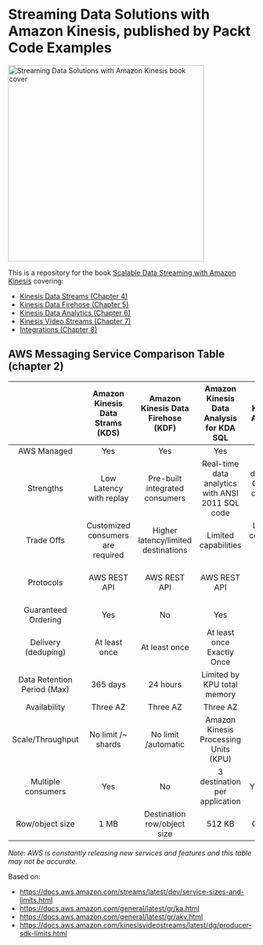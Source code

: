 # Streaming Data Solutions with Amazon Kinesis, published by Packt Code Examples 

<img src="https://user-images.githubusercontent.com/51995/111105043-6a16d780-8528-11eb-8a48-2275446b0a94.png" width="400" alt="Streaming Data Solutions with Amazon Kinesis book cover">

This is a repository for the book [Scalable Data Streaming with Amazon Kinesis](https://www.amazon.com/gp/product/1800565402) covering: 
* [Kinesis Data Streams (Chapter 4)](chapter4)
* [Kinesis Data Firehose (Chapter 5)](chapter5)
* [Kinesis Data Analytics (Chapter 6)](chapter6)
* [Kinesis Video Streams (Chapter 7)](chapter7)
* [Integrations (Chapter 8)](chapter8)

## AWS Messaging Service Comparison Table (chapter 2)

| | Amazon Kinesis Data Strams (KDS)| Amazon Kinesis Data Firehose (KDF) | Amazon Kinesis Data Analysis for KDA SQL | Amazon Kinesis Data Analytics for Fink | Amazon KinesisVideo Streams (KVS)| Amazon Managed Streaming for Apache Kafkfa (MSK) | Amazon Simple Queue Service (Amazon SQS) | Amazon SQS (FIFO) | Amazon SNS | IoT Core | Event Engine |
|:---:|:---:|:---:|:---:|:---:|:---:|:---:|:---:|:---:|:---:|:---:|:---:|
|AWS Managed | Yes | Yes | Yes | Yes | Yes | Yes | Yes | Yes | Yes | Yes |
|Strengths|Low Latency with replay|Pre-built integrated  consumers|  Real-time data analytics with  ANSI 2011 SQL code | Real-time data analytics Open source compatibility, pre-built operators | Streaming video analysis |  Low latency open source compatibility with replay | Easy setup, deduplication, parallel processing | Easy setup, FIFO | Notification message types | IoT device message data| 
|Trade Offs|Customized consumers are required| Higher latency/limited destinations |Limited capabilities | Limited Flink configurations and REST APIs | Purpose built for video |  Manual scaling |  No order guarantee/no replay | Performance | Data retention duration | Data retention |
|Protocols|AWS REST API| AWS REST API |AWS REST API | AWS REST API | AWS REST API, HLS, DASH, Web-RTC |  TCP | Rest API | Rest API | Rest API, SMTP, SMS, HTTPS | MQTT, AWS Rest API |
|Guaranteed Ordering|Yes| No | Yes | Yes | Yes |  Yes | No | Yes | Yes | No |
|Delivery (deduping)|At least once| At least once |At least once Exactly Once | | At least/At most/exactly once | At least once | Exactly once | No | (Yes with FIFO) | At least once / at most once | 
|Data Retention Period (Max)|365 days| 24 hours | Limited by KPU total memory | Limited by KPU total storage | 10 Years | Configurable | 14 days | 14 days | Retries over days | 1 hour |
|Availability|Three AZ| Three AZ|Three AZ|Three AZ|Three AZ | Configurable | Three AZ | Three AZ | Three AZ | Three AZ |
|Scale/Throughput| No limit /~ shards|  No limit /automatic |Amazon Kinesis Processing Units (KPU) |Amazon Kinesis Processing Units (KPU)| 12.5 MB per second per stream |  25 Soft limit | No limits/automatic | 3000 TPS / API action | 300 TPS or 10 MB per second, per topic | No limits /automatic |
| Multiple consumers | Yes| No| 3 destination per application | Yes – up to 50 | Yes|  Yes | No | No | Yes | No | 
|Row/object size | 1 MB | Destination row/object size | 512 KB | Configurable | 1 second|  1MB default Configurable | 256 KB | 256 KB | 256 KB | 256 KB |

*Note: AWS is constantly releasing new services and features and this table may not be accurate.*

Based on:
* https://docs.aws.amazon.com/streams/latest/dev/service-sizes-and-limits.html
* https://docs.aws.amazon.com/general/latest/gr/ka.html
* https://docs.aws.amazon.com/general/latest/gr/akv.html
* https://docs.aws.amazon.com/kinesisvideostreams/latest/dg/producer-sdk-limits.html




